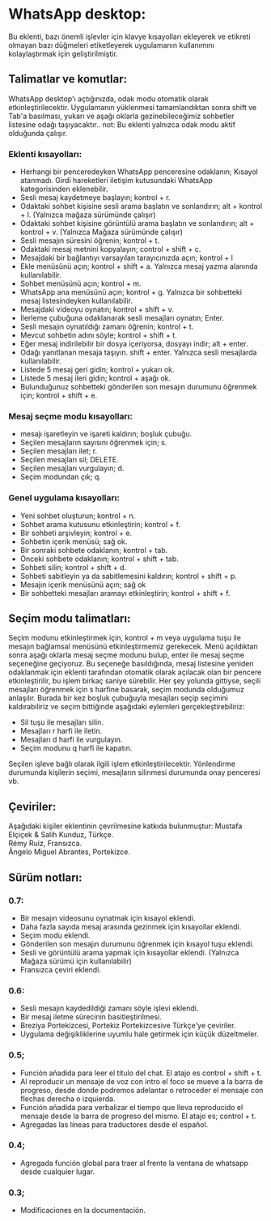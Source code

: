 # WhatsApp desktop:
Bu eklenti, bazı önemli işlevler için klavye kısayolları ekleyerek ve etikreti olmayan bazı düğmeleri etiketleyerek uygulamanın kullanımını kolaylaştırmak için geliştirilmiştir.

## Talimatlar ve komutlar:
WhatsApp desktop'ı açtığınızda, odak modu otomatik olarak etkinleştirilecektir. Uygulamanın yüklenmesi tamamlandıktan sonra shift ve Tab'a basılması, yukarı ve aşağı oklarla gezinebileceğimiz sohbetler listesine odağı taşıyacaktır..
not: Bu eklenti yalnızca odak modu aktif olduğunda çalışır.

### Eklenti kısayolları:

* Herhangi bir penceredeyken WhatsApp penceresine odaklanın; Kısayol atanmadı. Girdi hareketleri iletişim kutusundaki WhatsApp kategorisinden eklenebilir.
* Sesli mesaj kaydetmeye başlayın; kontrol + r.
* Odaktaki sohbet kişisine sesli arama başlatın ve sonlandırın; alt + kontrol + l. (Yalnızca mağaza sürümünde çalışır)
* Odaktaki sohbet kişisine görüntülü arama başlatın ve sonlandırın; alt + kontrol + v. (Yalnızca Mağaza sürümünde çalışır)
* Sesli mesajın süresini öğrenin; kontrol + t.
* Odaktaki mesaj metnini kopyalayın; control + shift + c.
* Mesajdaki bir bağlantıyı varsayılan tarayıcınızda açın; kontrol + l
* Ekle menüsünü açın; kontrol + shift + a. Yalnızca mesaj yazma alanında kullanılabilir.
* Sohbet menüsünü açın; kontrol + m.
* WhatsApp ana menüsünü açın; kontrol + g. Yalnızca bir sohbetteki mesaj listesindeyken kullanılabilir.
* Mesajdaki videoyu oynatın; kontrol + shift + v.
* İlerleme çubuğuna odaklanarak sesli mesajları oynatın; Enter.
* Sesli mesajın oynatıldığı zamanı öğrenin; kontrol + t.
* Mevcut sohbetin adını söyle; kontrol + shift + t.
* Eğer mesaj indirilebilir bir dosya içeriyorsa, dosyayı indir; alt + enter.
* Odağı yanıtlanan mesaja taşıyın. shift + enter. Yalnızca sesli mesajlarda kullanılabilir.
* Listede 5 mesaj geri gidin; kontrol + yukarı ok.
* Listede 5 mesaj ileri gidin; kontrol + aşağı ok.
* Bulunduğunuz sohbetteki gönderilen son mesajın durumunu öğrenmek için; kontrol + shift + e.

### Mesaj seçme modu kısayolları:

* mesajı işaretleyin ve işareti kaldırın; boşluk çubuğu.
* Seçilen mesajların sayısını öğrenmek için; s.
* Seçilen mesajları ilet; r.
* Seçilen mesajları sil; DELETE.
* Seçilen mesajları vurgulayın; d.
* Seçim modundan çık; q.

### Genel uygulama kısayolları:

* Yeni sohbet oluşturun; kontrol + n.
* Sohbet arama kutusunu etkinleştirin; kontrol + f.
* Bir sohbeti arşivleyin; kontrol + e.
* Sohbetin içerik menüsü; sağ ok.
* Bir sonraki sohbete odaklanın; kontrol + tab.
* Önceki sohbete odaklanın; kontrol + shift + tab.
* Sohbeti silin; kontrol + shift + d.
* Sohbeti sabitleyin ya da sabitlemesini kaldırın; kontrol + shift + p.
* Mesajın içerik menüsünü açın; sağ ok
* Bir sohbetteki mesajları aramayı etkinleştirin; kontrol + shift + f.

## Seçim modu talimatları:
Seçim modunu etkinleştirmek için, kontrol + m veya uygulama tuşu ile mesajın bağlamsal menüsünü etkinleştirmemiz gerekecek.
Menü açıldıktan sonra aşağı oklarla mesaj seçme modunu bulup, enter ile mesaj seçme seçeneğine geçiyoruz.
Bu seçeneğe basıldığında, mesaj listesine yeniden odaklanmak için eklenti tarafından otomatik olarak açılacak olan bir pencere etkinleştirilir, bu işlem birkaç saniye sürebilir.
Her şey yolunda gittiyse, seçili mesajları öğrenmek için s harfine basarak, seçim modunda olduğumuz anlaşılır.
Burada bir kez boşluk çubuğuyla mesajları seçip seçimini kaldırabiliriz ve seçim bittiğinde aşağıdaki eylemleri gerçekleştirebiliriz:

* Sil tuşu ile mesajları silin.
* Mesajları r harfi ile iletin.
* Mesajları d harfi ile vurgulayın.
* Seçim modunu q harfi ile kapatın.

Seçilen işleve bağlı olarak ilgili işlem etkinleştirilecektir. Yönlendirme durumunda kişilerin seçimi, mesajların silinmesi durumunda onay penceresi vb. 

## Çeviriler:
Aşağıdaki kişiler eklentinin çevrilmesine katkıda bulunmuştur:
	Mustafa Elçiçek & Salih Kunduz, Türkçe.  
	Rémy Ruiz, Fransızca.  
	Ângelo Miguel Abrantes, Portekizce.
	
## Sürüm notları:  
### 0.7:

* Bir mesajın videosunu oynatmak için kısayol eklendi.
* Daha fazla sayıda mesaj arasında gezinmek için kısayollar eklendi.
* Seçim modu eklendi.
* Gönderilen son mesajın durumunu öğrenmek için kısayol tuşu eklendi.
* Sesli ve görüntülü arama yapmak için kısayollar eklendi. (Yalnızca Mağaza sürümü için kullanılabilir)
* Fransızca çeviri eklendi.

### 0.6:

* Sesli mesajın kaydedildiği zamanı söyle işlevi eklendi.
* Bir mesaj iletme sürecinin basitleştirilmesi.
* Breziya Portekizcesi, Portekiz Portekizcesive Türkçe'ye çeviriler.
* Uygulama değişikliklerine uyumlu hale getirmek için küçük düzeltmeler.

### 0.5;

* Función añadida para leer el título del chat. El atajo es control + shift + t.
* Al reproducir un mensaje de voz con intro el foco se mueve a la barra de progreso, desde donde podremos adelantar o retroceder el mensaje con flechas derecha o izquierda.
* Función añadida para verbalizar el tiempo que lleva reproducido el mensaje desde la barra de progreso del mismo. El atajo es; control + t.
* Agregadas las líneas para traductores desde el español.

### 0.4;

* Agregada función global para traer al frente la ventana de whatsapp desde cualquier lugar.

### 0.3;
* Modificaciones en la documentación.